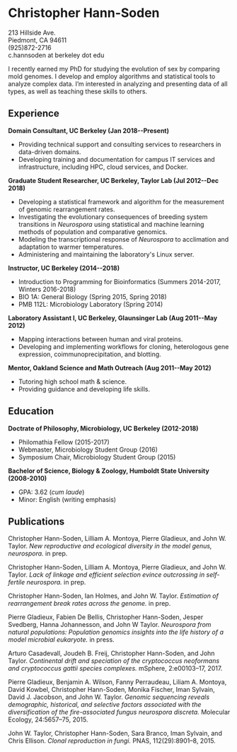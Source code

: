 # Christopher Hann-Soden  
213 Hillside Ave.  
Piedmont, CA 94611  
(925)872-2716  
c.hannsoden at berkeley dot edu  

I recently earned my PhD for studying the evolution of sex by comparing mold genomes. I develop and employ algorithms and statistical tools to analyze complex data. I’m interested in analyzing and presenting data of all types, as well as teaching these skills to others.

## Experience  
__Domain Consultant, UC Berkeley (Jan 2018--Present)__
- Providing technical support and consulting services to researchers in data-driven domains.  
- Developing training and documentation for campus IT services and infrastructure, including HPC, cloud services, and Docker.  
  
__Graduate Student Researcher, UC Berkeley, Taylor Lab (Jul 2012--Dec 2018)__  
- Developing a statistical framework and algorithm for the measurement of genomic rearrangement rates.  
- Investigating the evolutionary consequences of breeding system transitions in *Neurospora* using statistical and machine learning methods of population and comparative genomics.  
- Modeling the transcriptional response of *Neurospora* to acclimation and adaptation to warmer temperatures.  
- Administering and maintaining the laboratory's Linux server.  

__Instructor, UC Berkeley (2014--2018)__  
- Introduction to Programming for Bioinformatics (Summers 2014-2017, Winters 2016-2018)  
- BIO 1A: General Biology (Spring 2015, Spring 2018)  
- PMB 112L: Microbiology Laboratory (Spring 2014)  

__Laboratory Assistant I, UC Berkeley, Glaunsinger Lab (Aug 2011--May 2012)__  
- Mapping interactions between human and viral proteins.
- Developing and implementing workflows for cloning, heterologous gene expression, coimmunoprecipitation, and blotting.  

__Mentor, Oakland Science and Math Outreach (Aug 2011--May 2012)__  
- Tutoring high school math \& science.  
- Providing guidance and developing life skills.

## Education
__Doctrate of Philosophy, Microbiology, UC Berkeley (2012-2018)__
- Philomathia Fellow (2015-2017)  
- Webmaster, Microbiology Student Group (2016)  
- Symposium Chair, Microbiology Student Group (2015)  

__Bachelor of Science, Biology & Zoology, Humboldt State University (2008-2010)__  
- GPA: 3.62 (*cum laude*)
- Minor: English (writing emphasis)

## Publications

Christopher Hann-Soden, Lilliam A. Montoya, Pierre Gladieux, and John W. Taylor. _New reproductive
and ecological diversity in the model genus, neurospora._ in prep.

Christopher Hann-Soden, Lilliam A. Montoya, Pierre Gladieux, and John W. Taylor. _Lack of linkage
and efficient selection evince outcrossing in self-fertile neurospora._ in prep.

Christopher Hann-Soden, Ian Holmes, and John W. Taylor. _Estimation of rearrangement break rates
across the genome._ in prep.

Pierre Gladieux, Fabien De Bellis, Christopher Hann-Soden, Jesper Svedberg, Hanna Johannesson,
and John W Taylor. _Neurospora from natural populations: Population genomics insights into the life
history of a model microbial eukaryote._ in press.

Arturo Casadevall, Joudeh B. Freij, Christopher Hann-Soden, and John Taylor. _Continental drift
and speciation of the cryptococcus neoformans and cryptococcus gattii species complexes._ mSphere,
2:e00103–17, 2017.

Pierre Gladieux, Benjamin A. Wilson, Fanny Perraudeau, Liliam A. Montoya, David Kowbel, Christopher
Hann-Soden, Monika Fischer, Iman Sylvain, David J. Jacobson, and John W. Taylor. _Genomic
sequencing reveals demographic, historical, and selective factors associated with the diversification of
the fire-associated fungus neurospora discreta._ Molecular Ecology, 24:5657–75, 2015.

John W. Taylor, Christopher Hann-Soden, Sara Branco, Iman Sylvain, and Chris Ellison. _Clonal
reproduction in fungi._ PNAS, 112(29):8901–8, 2015.
